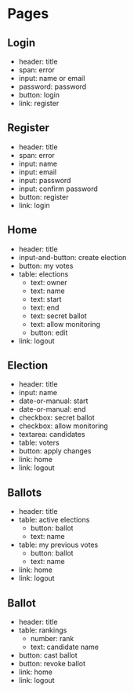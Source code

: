 # Pages

## Login
- header: title
- span: error
- input: name or email
- password: password
- button: login
- link: register

## Register
- header: title
- span: error
- input: name
- input: email
- input: password
- input: confirm password
- button: register
- link: login

## Home
- header: title
- input-and-button: create election
- button: my votes
- table: elections
    - text: owner
    - text: name
    - text: start
    - text: end
    - text: secret ballot
    - text: allow monitoring
    - button: edit 
- link: logout

## Election
- header: title
- input: name
- date-or-manual: start
- date-or-manual: end
- checkbox: secret ballot
- checkbox: allow monitoring 
- textarea: candidates
- table: voters
- button: apply changes
- link: home
- link: logout

## Ballots
- header: title
- table: active elections
    - button: ballot
    - text: name
- table: my previous votes
    - button: ballot
    - text: name
- link: home
- link: logout

## Ballot
- header: title
- table: rankings
    - number: rank
    - text: candidate name 
- button: cast ballot
- button: revoke ballot 
- link: home
- link: logout
